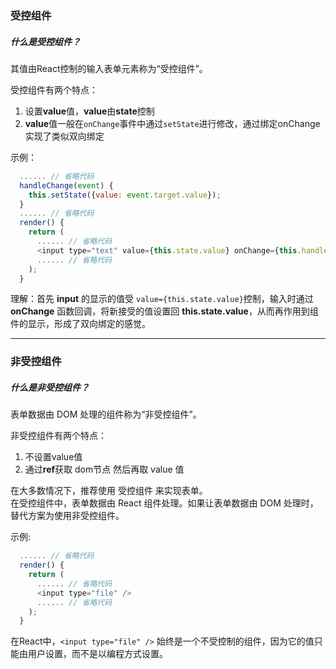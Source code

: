 ### 受控组件

##### 什么是受控组件？

其值由React控制的输入表单元素称为“受控组件”。

受控组件有两个特点：
1. 设置**value**值，**value**由**state**控制
2. **value**值一般在`onChange`事件中通过`setState`进行修改，通过绑定onChange实现了类似双向绑定

示例：
```js
  ...... // 省略代码
  handleChange(event) {
    this.setState({value: event.target.value});
  }
  ...... // 省略代码
  render() {
    return (
      ...... // 省略代码
      <input type="text" value={this.state.value} onChange={this.handleChange} />
      ...... // 省略代码
    );
  }
```
理解：首先 **input** 的显示的值受 `value={this.state.value}`控制，输入时通过 **onChange** 函数回调，将新接受的值设置回 **this.state.value**，从而再作用到组件的显示，形成了双向绑定的感觉。

---

### 非受控组件

##### 什么是非受控组件？

表单数据由 DOM 处理的组件称为“非受控组件”。

非受控组件有两个特点：
1. 不设置value值
2. 通过**ref**获取 dom节点 然后再取 value 值

在大多数情况下，推荐使用 受控组件 来实现表单。<br/>
在受控组件中，表单数据由 React 组件处理。如果让表单数据由 DOM 处理时，替代方案为使用非受控组件。

示例:
```js
  ...... // 省略代码
  render() {
    return (
      ...... // 省略代码
      <input type="file" />
      ...... // 省略代码
    );
  }
```
在React中，`<input type="file" />` 始终是一个不受控制的组件，因为它的值只能由用户设置，而不是以编程方式设置。
